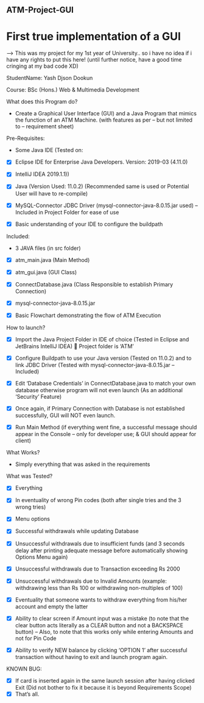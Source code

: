 ## ATM-Project-GUI

# First true implementation of a GUI

--> This was my project for my 1st year of University.. so i have no idea if i have any rights to put this here!
(until further notice, have a good time cringing at my bad code XD)

StudentName: Yash Djson Dookun


Course: BSc (Hons.) Web & Multimedia Development


What does this Program do?


- Create a Graphical User Interface (GUI) and a Java Program that mimics the
function of an ATM Machine. (with features as per – but not limited to –
requirement sheet)


Pre-Requisites:
- Some Java IDE
(Tested on:
- [x] Eclipse IDE for Enterprise Java Developers.
Version: 2019-03 (4.11.0)
- [x] IntelliJ IDEA 2019.1.1))
- [x] Java (Version Used: 11.0.2)
(Recommended same is used or Potential User will have to re-compile)
- [x] MySQL-Connector JDBC Driver
(mysql-connector-java-8.0.15.jar used) – Included in Project Folder for ease of
use
- [x] Basic understanding of your IDE to configure the buildpath


Included:
- 3 JAVA files (in src folder)
- [x] atm_main.java (Main Method)
- [x] atm_gui.java (GUI Class)
- [x] ConnectDatabase.java (Class Responsible to establish Primary Connection)
- [x] mysql-connector-java-8.0.15.jar
- [x] Basic Flowchart demonstrating the flow of ATM Execution


How to launch?
- [x] Import the Java Project Folder in IDE of choice (Tested in Eclipse and JetBrains
IntelliJ IDEA)  Project folder is ‘ATM’
- [x] Configure Buildpath to use your Java version (Tested on 11.0.2) and to link
JDBC Driver (Tested with mysql-connector-java-8.0.15.jar – Included)
- [x] Edit ‘Database Credentials’ in ConnectDatabase.java to match your own
database otherwise program will not even launch (As an additional ‘Security’
Feature)
- [x] Once again, if Primary Connection with Database is not established
successfully, GUI will NOT even launch.
- [x] Run Main Method (if everything went fine, a successful message should
appear in the Console – only for developer use; & GUI should appear for
client)


What Works?
- Simply everything that was asked in the requirements


What was Tested?
- [x] Everything
- [x] In eventuality of wrong Pin codes (both after single tries and the 3 wrong
tries)
- [x] Menu options
- [x] Successful withdrawals while updating Database
- [x] Unsuccessful withdrawals due to insufficient funds (and 3 seconds delay
after printing adequate message before automatically showing Options
Menu again)
- [x] Unsuccessful withdrawals due to Transaction exceeding Rs 2000
- [x] Unsuccessful withdrawals due to Invalid Amounts (example: withdrawing
less than Rs 100 or withdrawing non-multiples of 100)
- [x] Eventuality that someone wants to withdraw everything from his/her
account and empty the latter
- [x] Ability to clear screen if Amount input was a mistake (to note that the clear
button acts literally as a CLEAR button and not a BACKSPACE button) –
Also, to note that this works only while entering Amounts and not for Pin
Code
- [x] Ability to verify NEW balance by clicking ‘OPTION 1’ after successful
transaction without having to exit and launch program again.


KNOWN BUG:
- [x] If card is inserted again in the same launch session after having clicked Exit
(Did not bother to fix it because it is beyond Requirements Scope)
- [x] That’s all.
